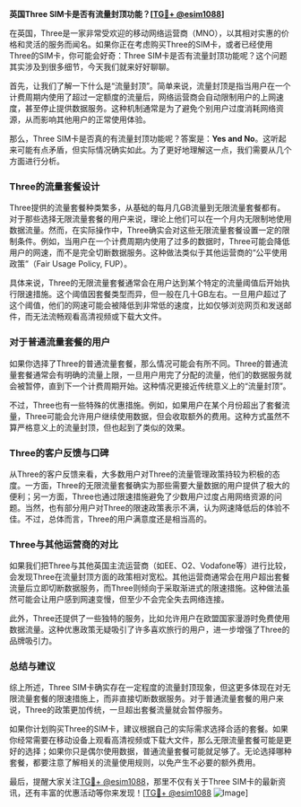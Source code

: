 **英国Three SIM卡是否有流量封顶功能？[[TG💪+ @esim1088](https://t.me/s/esim1088)]**

在英国，Three是一家非常受欢迎的移动网络运营商（MNO），以其相对实惠的价格和灵活的服务而闻名。如果你正在考虑购买Three的SIM卡，或者已经使用Three的SIM卡，你可能会好奇：Three SIM卡是否有流量封顶功能呢？这个问题其实涉及到很多细节，今天我们就来好好聊聊。

首先，让我们了解一下什么是“流量封顶”。简单来说，流量封顶是指当用户在一个计费周期内使用了超过一定额度的流量后，网络运营商会自动限制用户的上网速度，甚至停止提供数据服务。这种机制通常是为了避免个别用户过度消耗网络资源，从而影响其他用户的正常使用体验。

那么，Three SIM卡是否真的有流量封顶功能呢？答案是：**Yes and No**。这听起来可能有点矛盾，但实际情况确实如此。为了更好地理解这一点，我们需要从几个方面进行分析。

### Three的流量套餐设计

Three提供的流量套餐种类繁多，从基础的每月几GB流量到无限流量套餐都有。对于那些选择无限流量套餐的用户来说，理论上他们可以在一个月内无限制地使用数据流量。然而，在实际操作中，Three确实会对这些无限流量套餐设置一定的限制条件。例如，当用户在一个计费周期内使用了过多的数据时，Three可能会降低用户的网速，而不是完全切断数据服务。这种做法类似于其他运营商的“公平使用政策”（Fair Usage Policy, FUP）。

具体来说，Three的无限流量套餐通常会在用户达到某个特定的流量阈值后开始执行限速措施。这个阈值因套餐类型而异，但一般在几十GB左右。一旦用户超过了这个阈值，他们的网速可能会被降低到非常低的速度，比如仅够浏览网页和发送邮件，而无法流畅观看高清视频或下载大文件。

### 对于普通流量套餐的用户

如果你选择了Three的普通流量套餐，那么情况可能会有所不同。Three的普通流量套餐通常会有明确的流量上限，一旦用户用完了分配的流量，他们的数据服务就会被暂停，直到下一个计费周期开始。这种情况更接近传统意义上的“流量封顶”。

不过，Three也有一些特殊的优惠措施。例如，如果用户在某个月份超出了套餐流量，Three可能会允许用户继续使用数据，但会收取额外的费用。这种方式虽然不算严格意义上的流量封顶，但也起到了类似的效果。

### Three的客户反馈与口碑

从Three的客户反馈来看，大多数用户对Three的流量管理政策持较为积极的态度。一方面，Three的无限流量套餐确实为那些需要大量数据的用户提供了极大的便利；另一方面，Three也通过限速措施避免了少数用户过度占用网络资源的问题。当然，也有部分用户对Three的限速政策表示不满，认为网速降低后的体验不佳。不过，总体而言，Three的用户满意度还是相当高的。

### Three与其他运营商的对比

如果我们把Three与其他英国主流运营商（如EE、O2、Vodafone等）进行比较，会发现Three在流量封顶方面的政策相对宽松。其他运营商通常会在用户超出套餐流量后立即切断数据服务，而Three则倾向于采取渐进式的限速措施。这种做法虽然可能会让用户感到网速变慢，但至少不会完全失去网络连接。

此外，Three还提供了一些独特的服务，比如允许用户在欧盟国家漫游时免费使用数据流量。这种优惠政策无疑吸引了许多喜欢旅行的用户，进一步增强了Three的品牌吸引力。

### 总结与建议

综上所述，Three SIM卡确实存在一定程度的流量封顶现象，但这更多体现在对无限流量套餐的限速措施上，而非直接切断数据服务。对于普通流量套餐的用户来说，Three的政策更加传统，一旦超出套餐流量就会暂停服务。

如果你计划购买Three的SIM卡，建议根据自己的实际需求选择合适的套餐。如果你经常需要在移动设备上观看高清视频或下载大文件，那么无限流量套餐可能是更好的选择；如果你只是偶尔使用数据，普通流量套餐可能就足够了。无论选择哪种套餐，都要注意了解相关的流量使用规则，以免产生不必要的额外费用。

最后，提醒大家关注[TG💪+ @esim1088](https://t.me/s/esim1088)，那里不仅有关于Three SIM卡的最新资讯，还有丰富的优惠活动等你来发现！[[TG💪+ @esim1088](https://t.me/s/esim1088) ![Image](https://i.postimg.cc/4NQfJmqS/Snipaste-2025-05-13-00-14-12.png)]